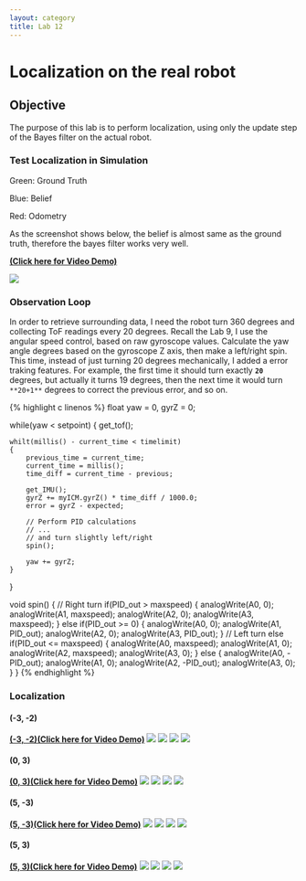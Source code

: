 ```yaml
---
layout: category
title: Lab 12
---
```


# Localization on the real robot

## Objective
The purpose of this lab is to perform localization, using only the update step of the Bayes filter on the actual robot.

### Test Localization in Simulation
Green: Ground Truth

Blue: Belief

Red: Odometry

As the screenshot shows below, the belief is almost same as the ground truth, therefore the bayes filter works very well.

**[(Click here for Video Demo)](https://youtu.be/tjYPgugYJic)**

![](https://github.com/soulkun/ECE5960-Fast-Robots/raw/main/labs/12/1.jpg)

### Observation Loop
In order to retrieve surrounding data, I need the robot turn 360 degrees and collecting ToF readings every 20 degrees. Recall the Lab 9, I use the angular speed control, based on raw gyroscope values. Calculate the yaw angle degrees based on the gyroscope Z axis, then make a left/right spin. This time, instead of just turning 20 degrees mechanically, I added a error traking features. For example, the first time it should turn exactly **`20`** degrees, but actually it turns 19 degrees, then the next time it would turn `**20+1**` degrees to correct the previous error, and so on.

{% highlight c linenos %}
float yaw = 0, gyrZ = 0;

while(yaw < setpoint)
{
    get_tof();

    whilt(millis() - current_time < timelimit)
    {
        previous_time = current_time;
        current_time = millis();
        time_diff = current_time - previous;

        get_IMU();
        gyrZ += myICM.gyrZ() * time_diff / 1000.0;
        error = gyrZ - expected;

        // Perform PID calculations
        // ...
        // and turn slightly left/right
        spin();
        
        yaw += gyrZ;
    }
}

void spin()
{
    // Right turn
    if(PID_out > maxspeed)
    {
        analogWrite(A0, 0);
        analogWrite(A1, maxspeed);
        analogWrite(A2, 0);
        analogWrite(A3, maxspeed);
    }
    else if(PID_out >= 0)
    {
        analogWrite(A0, 0);
        analogWrite(A1, PID_out);
        analogWrite(A2, 0);
        analogWrite(A3, PID_out);
    }
    // Left turn
    else if(PID_out <= maxspeed)
    {
        analogWrite(A0, maxspeed);
        analogWrite(A1, 0);
        analogWrite(A2, maxspeed);
        analogWrite(A3, 0);
    }
    else
    {
        analogWrite(A0, -PID_out);
        analogWrite(A1, 0);
        analogWrite(A2, -PID_out);
        analogWrite(A3, 0);
    }
}
{% endhighlight %}

### Localization

#### (-3, -2)
**[(-3, -2)(Click here for Video Demo)](https://youtu.be/Lq4bROWN0xE)**
![](https://github.com/soulkun/ECE5960-Fast-Robots/raw/main/labs/12/Result_-3_-2.png)
![](https://github.com/soulkun/ECE5960-Fast-Robots/raw/main/labs/12/polar_-3_-2.png)
![](https://github.com/soulkun/ECE5960-Fast-Robots/raw/main/labs/12/(-3_-2).png)
![](https://github.com/soulkun/ECE5960-Fast-Robots/raw/main/labs/12/(-3_-2)_noB.png)

#### (0, 3)
**[(0, 3)(Click here for Video Demo)](https://youtu.be/zE1E5iyn9uk)**
![](https://github.com/soulkun/ECE5960-Fast-Robots/raw/main/labs/12/Result_0_3.png)
![](https://github.com/soulkun/ECE5960-Fast-Robots/raw/main/labs/12/polar_0_3.png)
![](https://github.com/soulkun/ECE5960-Fast-Robots/raw/main/labs/12/(0_3).png)
![](https://github.com/soulkun/ECE5960-Fast-Robots/raw/main/labs/12/(0_3)_noB.png)

#### (5, -3)
**[(5, -3)(Click here for Video Demo)](https://youtu.be/YAzNEA4-UOQ)**
![](https://github.com/soulkun/ECE5960-Fast-Robots/raw/main/labs/12/Result_5_-3.png)
![](https://github.com/soulkun/ECE5960-Fast-Robots/raw/main/labs/12/polar_5_-3.png)
![](https://github.com/soulkun/ECE5960-Fast-Robots/raw/main/labs/12/(5_-3).png)
![](https://github.com/soulkun/ECE5960-Fast-Robots/raw/main/labs/12/(5_-3)_noB.png)

#### (5, 3)
**[(5, 3)(Click here for Video Demo)](https://youtu.be/SFhDOW3IvvI)**
![](https://github.com/soulkun/ECE5960-Fast-Robots/raw/main/labs/12/Result_5_3.png)
![](https://github.com/soulkun/ECE5960-Fast-Robots/raw/main/labs/12/polar_5_3.png)
![](https://github.com/soulkun/ECE5960-Fast-Robots/raw/main/labs/12/(5_3).png)
![](https://github.com/soulkun/ECE5960-Fast-Robots/raw/main/labs/12/(5_3)_noB.png)
